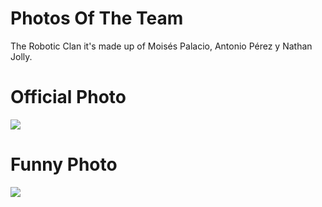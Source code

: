 Photos Of The Team
====

The Robotic Clan it's made up of Moisés Palacio, Antonio Pérez y Nathan Jolly.

Official Photo
==

![](https://github.com/TheRoboticClan/Autonomus1/blob/main/t-photos/Official%20Photo.jpg)

Funny Photo
==

![](https://github.com/TheRoboticClan/Autonomus1/blob/main/t-photos/Funny%20Photo.jpg)
